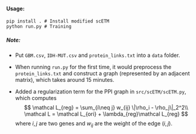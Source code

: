 #### Usage:

```shell
pip install . # Install modified scETM
python run.py # Training
```



##### Note:

- Put `GBM.csv`, `IDH-MUT.csv` and `protein_links.txt` into a `data` folder.

- When running `run.py` for the first time, it would preprocess the `protein_links.txt` and construct a graph (represented by an adjacent matrix), which takes around 15 minutes.

- Added a regularization term for the PPI graph in `src/scETM/scETM.py`, which computes
  $$
  \mathcal L_{reg} = \sum_{i\neq j} w_{ij} \|\rho_i - \rho_j\|_2^2\\
  \mathcal L = \mathcal L_{ori} + \lambda_{reg}\mathcal L_{reg}
  $$
  where $i,j$ are two genes and $w_{ij}$ are the weight of the edge $(i,j)$.